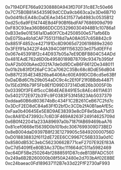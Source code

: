 0x7194DFE766a92308880A943fD70F31c8E7c50e66
0x7C75B0B81A54359E9dCCDa9cb663ca2e3De6B710
0x0d4f8cEA48cDaDEAe345431577a64983c0535B12
0xd25c6a9FEf4744E8d4F90Bf6bdFAF7686909d799
0xF83C93ea360B66DDCD532960304948B1c10786a1
0xB33e9e01E561a1Da60f7Cb42508500e571afb6Eb
0xE075ba4b1dCAF75513118d7aA08A057c658842c9
0x8851F4852ce427191Dc8D9065d720619889e3260
0x3FEf91a3422F4dA394C08f115632D3e075d0EFFd
0x067e453918f2c44D937b05a7eE9DBFB804C54ADd 
0x481EAdE762d6D0b49580189B78709c9347b395bf
0xAF2b000bAed202fA7de0d9DCeB6F6612De348011
0x01b2b83fDf26aFC3Ca7062C35Bc68c8DdE56dB04
0xB87f2354E34B26ba6406Ac60EA99DCD8cd5e63Bf
0xDaDBd6Cfb29b054aDC9c4c2Ef0F21f0BBdb44871
0x15Ed3f6b79F5Fb9Ef1D99D37314Dd626b3005F0b
0x0339Df3FE4f5ccC864EAE8491E5c8AEc4611A631
0x5402172E972b31Fc9F0383F53f45823Ab5037379
0xddaa60B6d803674bBc434F1C2B261CeB67C2fd7c
0x3DcF2ED8dC84a63FfD2bfDc3CDb2fA0B1aeAfE5c
0xFaa0b40645Ee5E8D9AE38393e8cDF8e5baA71d13
0xc8A81D473992c7c6D3F469A8263F24914625709d
0x6B0f422041a233A89697a0b7187fAB69469baA76
0x81cef0668e15639D0b101bdc3067699309D73BED
0x8eB004daD9397B8f23E1279905c584920000756D
0xD018838832f6112dE72EE6CC9967C56B333a0d1C
0x8580dB53C3ebC56230662B771ceF2707E92Ef83A
0xC7d5409fEe80B3Ac37Dbc111664dC511a5982469
0xc64DF5Be250264bf2888591D87cdeB13BFADC501
0x249a6B2B260000b08f50A2480e2d703bAf02E8BE
0xc24baeac0Fd189637112B7e33d22FfF2730aF993